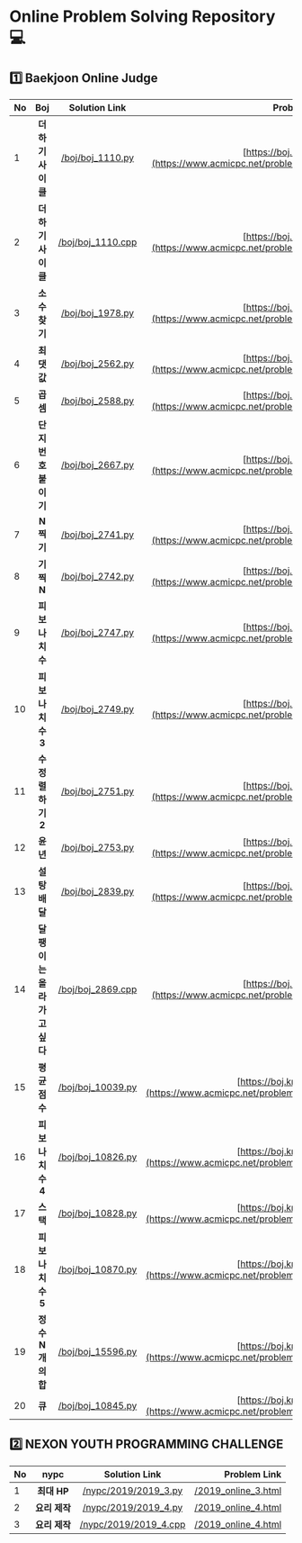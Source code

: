 # Online Problem Solving Repository 💻
## 1️⃣ Baekjoon Online Judge
| No | Boj | Solution Link | Problem Link |
|:----------|:----------:|:----------:|----------:|
|1| **더하기 사이클** | [/boj/boj_1110.py](https://github.com/kitae0522/Online-Problem-Solving/blob/master/boj/boj_1110.py) | [https://boj.kr/1110](https://www.acmicpc.net/problem/1110) |
|2| **더하기 사이클** | [/boj/boj_1110.cpp](https://github.com/kitae0522/Online-Problem-Solving/blob/master/boj/boj_1110.cpp) | [https://boj.kr/1110](https://www.acmicpc.net/problem/1110) |
|3| **소수 찾기** | [/boj/boj_1978.py](https://github.com/kitae0522/Online-Problem-Solving/blob/master/boj/boj_1978.py) | [https://boj.kr/1978](https://www.acmicpc.net/problem/1978) |
|4| **최댓값** | [/boj/boj_2562.py](https://github.com/kitae0522/Online-Problem-Solving/blob/master/boj/boj_2562.py) | [https://boj.kr/2562](https://www.acmicpc.net/problem/2562) |
|5| **곱셈** | [/boj/boj_2588.py](https://github.com/kitae0522/Online-Problem-Solving/blob/master/boj/boj_2588.py) | [https://boj.kr/2588](https://www.acmicpc.net/problem/2588) |
|6| **단지번호붙이기** | [/boj/boj_2667.py](https://github.com/kitae0522/Online-Problem-Solving/blob/master/boj/boj_2667.py) | [https://boj.kr/2667](https://www.acmicpc.net/problem/2667) |
|7| **N 찍기** | [/boj/boj_2741.py](https://github.com/kitae0522/Online-Problem-Solving/blob/master/boj/boj_2741.py) | [https://boj.kr/2741](https://www.acmicpc.net/problem/2741) |
|8| **기찍 N** | [/boj/boj_2742.py](https://github.com/kitae0522/Online-Problem-Solving/blob/master/boj/boj_2742.py) | [https://boj.kr/2742](https://www.acmicpc.net/problem/2742) |
|9| **피보나치 수** | [/boj/boj_2747.py](https://github.com/kitae0522/Online-Problem-Solving/blob/master/boj/boj_2747.py) | [https://boj.kr/2747](https://www.acmicpc.net/problem/2747) |
|10| **피보나치 수 3** | [/boj/boj_2749.py](https://github.com/kitae0522/Online-Problem-Solving/blob/master/boj/boj_2749.py) | [https://boj.kr/2749](https://www.acmicpc.net/problem/2749) |
|11| **수 정렬하기 2** | [/boj/boj_2751.py](https://github.com/kitae0522/Online-Problem-Solving/blob/master/boj/boj_2751.py) | [https://boj.kr/2751](https://www.acmicpc.net/problem/2751) |
|12| **윤년** | [/boj/boj_2753.py](https://github.com/kitae0522/Online-Problem-Solving/blob/master/boj/boj_2753.py) | [https://boj.kr/2753](https://www.acmicpc.net/problem/2753) |
|13| **설탕 배달** | [/boj/boj_2839.py](https://github.com/kitae0522/Online-Problem-Solving/blob/master/boj/boj_2839.py) | [https://boj.kr/2839](https://www.acmicpc.net/problem/2839) |
|14| **달팽이는 올라가고 싶다** | [/boj/boj_2869.cpp](https://github.com/kitae0522/Online-Problem-Solving/blob/master/boj/boj_2869.cpp) | [https://boj.kr/2869](https://www.acmicpc.net/problem/2869) |
|15| **평균 점수** | [/boj/boj_10039.py](https://github.com/kitae0522/Online-Problem-Solving/blob/master/boj/boj_10039.py) | [https://boj.kr/10039](https://www.acmicpc.net/problem/10039) |
|16| **피보나치 수 4** | [/boj/boj_10826.py](https://github.com/kitae0522/Online-Problem-Solving/blob/master/boj/boj_10826.py) | [https://boj.kr/10826](https://www.acmicpc.net/problem/10826) |
|17| **스택** | [/boj/boj_10828.py](https://github.com/kitae0522/Online-Problem-Solving/blob/master/boj/boj_10828.py) | [https://boj.kr/10828](https://www.acmicpc.net/problem/10828) |
|18| **피보나치 수 5** | [/boj/boj_10870.py](https://github.com/kitae0522/Online-Problem-Solving/blob/master/boj/boj_10870.py) | [https://boj.kr/10870](https://www.acmicpc.net/problem/10870) |
|19| **정수 N개의 합** | [/boj/boj_15596.py](https://github.com/kitae0522/Online-Problem-Solving/blob/master/boj/boj_15596.py) | [https://boj.kr/15596](https://www.acmicpc.net/problem/15596) |
|20| **큐** | [/boj/boj_10845.py](https://github.com/kitae0522/Online-Problem-Solving/blob/master/boj/boj_10845.py) | [https://boj.kr/10845](https://www.acmicpc.net/problem/10845) |


## 2️⃣ NEXON YOUTH PROGRAMMING CHALLENGE
| No | nypc | Solution Link | Problem Link |
|:----------|:----------:|:----------:|----------:|
|1| **최대 HP** | [/nypc/2019/2019_3.py](https://github.com/kitae0522/Online-Problem-Solving/blob/master/nypc/2019/2019_3.py) | [/2019_online_3.html](https://nypc.github.io/2019/2019_online_3.html) |
|2| **요리 제작** | [/nypc/2019/2019_4.py](https://github.com/kitae0522/Online-Problem-Solving/blob/master/nypc/2019/2019_4.py) | [/2019_online_4.html](https://nypc.github.io/2019/2019_online_4.html) |
|3| **요리 제작** | [/nypc/2019/2019_4.cpp](https://github.com/kitae0522/Online-Problem-Solving/blob/master/nypc/2019/2019_4.cpp) | [/2019_online_4.html](https://nypc.github.io/2019/2019_online_4.html) |